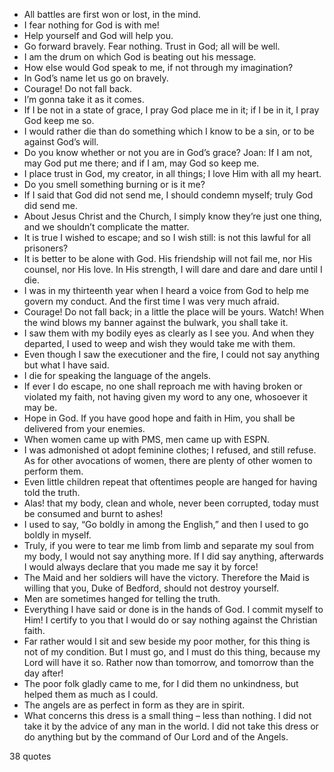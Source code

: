  - All battles are first won or lost, in the mind.
 - I fear nothing for God is with me!
 - Help yourself and God will help you.
 - Go forward bravely. Fear nothing. Trust in God; all will be well.
 - I am the drum on which God is beating out his message.
 - How else would God speak to me, if not through my imagination?
 - In God’s name let us go on bravely.
 - Courage! Do not fall back.
 - I’m gonna take it as it comes.
 - If I be not in a state of grace, I pray God place me in it; if I be in it, I pray God keep me so.
 - I would rather die than do something which I know to be a sin, or to be against God’s will.
 - Do you know whether or not you are in God’s grace? Joan: If I am not, may God put me there; and if I am, may God so keep me.
 - I place trust in God, my creator, in all things; I love Him with all my heart.
 - Do you smell something burning or is it me?
 - If I said that God did not send me, I should condemn myself; truly God did send me.
 - About Jesus Christ and the Church, I simply know they’re just one thing, and we shouldn’t complicate the matter.
 - It is true I wished to escape; and so I wish still: is not this lawful for all prisoners?
 - It is better to be alone with God. His friendship will not fail me, nor His counsel, nor His love. In His strength, I will dare and dare and dare until I die.
 - I was in my thirteenth year when I heard a voice from God to help me govern my conduct. And the first time I was very much afraid.
 - Courage! Do not fall back; in a little the place will be yours. Watch! When the wind blows my banner against the bulwark, you shall take it.
 - I saw them with my bodily eyes as clearly as I see you. And when they departed, I used to weep and wish they would take me with them.
 - Even though I saw the executioner and the fire, I could not say anything but what I have said.
 - I die for speaking the language of the angels.
 - If ever I do escape, no one shall reproach me with having broken or violated my faith, not having given my word to any one, whosoever it may be.
 - Hope in God. If you have good hope and faith in Him, you shall be delivered from your enemies.
 - When women came up with PMS, men came up with ESPN.
 - I was admonished ot adopt feminine clothes; I refused, and still refuse. As for other avocations of women, there are plenty of other women to perform them.
 - Even little children repeat that oftentimes people are hanged for having told the truth.
 - Alas! that my body, clean and whole, never been corrupted, today must be consumed and burnt to ashes!
 - I used to say, “Go boldly in among the English,” and then I used to go boldly in myself.
 - Truly, if you were to tear me limb from limb and separate my soul from my body, I would not say anything more. If I did say anything, afterwards I would always declare that you made me say it by force!
 - The Maid and her soldiers will have the victory. Therefore the Maid is willing that you, Duke of Bedford, should not destroy yourself.
 - Men are sometimes hanged for telling the truth.
 - Everything I have said or done is in the hands of God. I commit myself to Him! I certify to you that I would do or say nothing against the Christian faith.
 - Far rather would I sit and sew beside my poor mother, for this thing is not of my condition. But I must go, and I must do this thing, because my Lord will have it so. Rather now than tomorrow, and tomorrow than the day after!
 - The poor folk gladly came to me, for I did them no unkindness, but helped them as much as I could.
 - The angels are as perfect in form as they are in spirit.
 - What concerns this dress is a small thing – less than nothing. I did not take it by the advice of any man in the world. I did not take this dress or do anything but by the command of Our Lord and of the Angels.

38 quotes